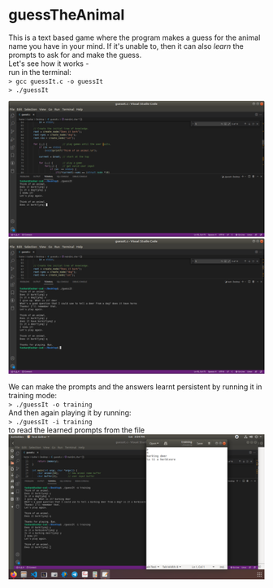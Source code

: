 # guessTheAnimal  
This is a text based game where the program makes a guess for the animal name you have in your mind. If it's unable to, then it can also _learn_ the prompts to ask for and make the guess.  
Let's see how it works -   
run in the terminal:   
                              `> gcc guessIt.c -o guessIt`   
                              `> ./guessIt`
                              
![gameplay screenshot](https://raw.githubusercontent.com/hiTushar/guessTheAnimal/main/Screenshot%20from%202022-04-09%2015-03-29.png)
![gameplay screenshot](https://raw.githubusercontent.com/hiTushar/guessTheAnimal/main/Screenshot%20from%202022-04-09%2015-07-20.png)

We can make the prompts and the answers learnt persistent by running it in training mode:   
`> ./guessIt -o training`  
And then again playing it by running:  
`> ./guessIt -i training`  
to read the learned prompts from the file  
![gameplay screenshot](https://raw.githubusercontent.com/hiTushar/guessTheAnimal/main/Screenshot%20from%202022-04-09%2015-54-40.png)  

